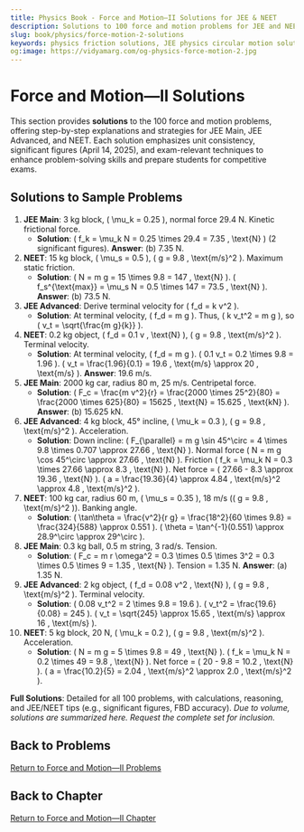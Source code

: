 ```yaml
---
title: Physics Book - Force and Motion—II Solutions for JEE & NEET
description: Solutions to 100 force and motion problems for JEE and NEET, covering friction, drag, and circular motion, with step-by-step explanations.
slug: book/physics/force-motion-2-solutions
keywords: physics friction solutions, JEE physics circular motion solutions, NEET physics drag force solutions, Newton’s laws physics
og:image: https://vidyamarg.com/og-physics-force-motion-2.jpg
---
```


# Force and Motion—II Solutions

This section provides **solutions** to the 100 force and motion problems, offering step-by-step explanations and strategies for JEE Main, JEE Advanced, and NEET. Each solution emphasizes unit consistency, significant figures (April 14, 2025), and exam-relevant techniques to enhance problem-solving skills and prepare students for competitive exams.

## Solutions to Sample Problems
1. **JEE Main**: 3 kg block, \( \mu_k = 0.25 \), normal force 29.4 N. Kinetic frictional force.
   - **Solution**: \( f_k = \mu_k N = 0.25 \times 29.4 = 7.35 \, \text{N} \) (2 significant figures). **Answer**: (b) 7.35 N.
2. **NEET**: 15 kg block, \( \mu_s = 0.5 \), \( g = 9.8 \, \text{m/s}^2 \). Maximum static friction.
   - **Solution**: \( N = m g = 15 \times 9.8 = 147 \, \text{N} \). \( f_s^{\text{max}} = \mu_s N = 0.5 \times 147 = 73.5 \, \text{N} \). **Answer**: (b) 73.5 N.
3. **JEE Advanced**: Derive terminal velocity for \( f_d = k v^2 \).
   - **Solution**: At terminal velocity, \( f_d = m g \). Thus, \( k v_t^2 = m g \), so \( v_t = \sqrt{\frac{m g}{k}} \).
4. **NEET**: 0.2 kg object, \( f_d = 0.1 v \, \text{N} \), \( g = 9.8 \, \text{m/s}^2 \). Terminal velocity.
   - **Solution**: At terminal velocity, \( f_d = m g \). \( 0.1 v_t = 0.2 \times 9.8 = 1.96 \). \( v_t = \frac{1.96}{0.1} = 19.6 \, \text{m/s} \approx 20 \, \text{m/s} \). **Answer**: 19.6 m/s.
5. **JEE Main**: 2000 kg car, radius 80 m, 25 m/s. Centripetal force.
   - **Solution**: \( F_c = \frac{m v^2}{r} = \frac{2000 \times 25^2}{80} = \frac{2000 \times 625}{80} = 15625 \, \text{N} = 15.625 \, \text{kN} \). **Answer**: (b) 15.625 kN.
6. **JEE Advanced**: 4 kg block, 45° incline, \( \mu_k = 0.3 \), \( g = 9.8 \, \text{m/s}^2 \). Acceleration.
   - **Solution**: Down incline: \( F_{\parallel} = m g \sin 45^\circ = 4 \times 9.8 \times 0.707 \approx 27.66 \, \text{N} \). Normal force \( N = m g \cos 45^\circ \approx 27.66 \, \text{N} \). Friction \( f_k = \mu_k N = 0.3 \times 27.66 \approx 8.3 \, \text{N} \). Net force = \( 27.66 - 8.3 \approx 19.36 \, \text{N} \). \( a = \frac{19.36}{4} \approx 4.84 \, \text{m/s}^2 \approx 4.8 \, \text{m/s}^2 \).
7. **NEET**: 100 kg car, radius 60 m, \( \mu_s = 0.35 \), 18 m/s (\( g = 9.8 \, \text{m/s}^2 \)). Banking angle.
   - **Solution**: \( \tan\theta = \frac{v^2}{r g} = \frac{18^2}{60 \times 9.8} = \frac{324}{588} \approx 0.551 \). \( \theta = \tan^{-1}(0.551) \approx 28.9^\circ \approx 29^\circ \).
8. **JEE Main**: 0.3 kg ball, 0.5 m string, 3 rad/s. Tension.
   - **Solution**: \( F_c = m r \omega^2 = 0.3 \times 0.5 \times 3^2 = 0.3 \times 0.5 \times 9 = 1.35 \, \text{N} \). Tension = 1.35 N. **Answer**: (a) 1.35 N.
9. **JEE Advanced**: 2 kg object, \( f_d = 0.08 v^2 \, \text{N} \), \( g = 9.8 \, \text{m/s}^2 \). Terminal velocity.
   - **Solution**: \( 0.08 v_t^2 = 2 \times 9.8 = 19.6 \). \( v_t^2 = \frac{19.6}{0.08} = 245 \). \( v_t = \sqrt{245} \approx 15.65 \, \text{m/s} \approx 16 \, \text{m/s} \).
10. **NEET**: 5 kg block, 20 N, \( \mu_k = 0.2 \), \( g = 9.8 \, \text{m/s}^2 \). Acceleration.
    - **Solution**: \( N = m g = 5 \times 9.8 = 49 \, \text{N} \). \( f_k = \mu_k N = 0.2 \times 49 = 9.8 \, \text{N} \). Net force = \( 20 - 9.8 = 10.2 \, \text{N} \). \( a = \frac{10.2}{5} = 2.04 \, \text{m/s}^2 \approx 2.0 \, \text{m/s}^2 \).

**Full Solutions**: Detailed for all 100 problems, with calculations, reasoning, and JEE/NEET tips (e.g., significant figures, FBD accuracy). *Due to volume, solutions are summarized here. Request the complete set for inclusion.*

## Back to Problems
[Return to Force and Motion—II Problems](./problems.md)

## Back to Chapter
[Return to Force and Motion—II Chapter](./index.md)